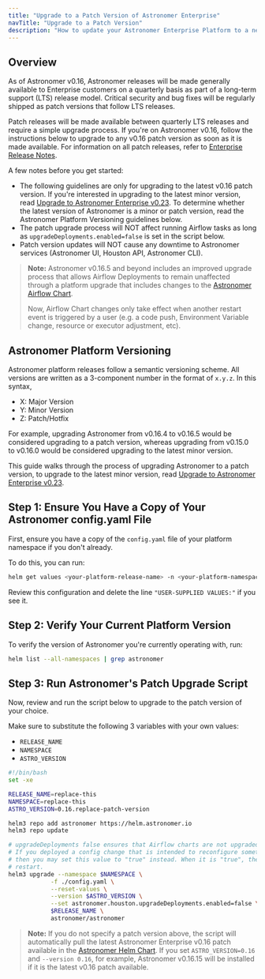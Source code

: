 ```yaml
---
title: "Upgrade to a Patch Version of Astronomer Enterprise"
navTitle: "Upgrade to a Patch Version"
description: "How to update your Astronomer Enterprise Platform to a new patch version."
---
```


## Overview

As of Astronomer v0.16, Astronomer releases will be made generally available to Enterprise customers on a quarterly basis as part of a long-term support (LTS) release model. Critical security and bug fixes will be regularly shipped as patch versions that follow LTS releases.

Patch releases will be made available between quarterly LTS releases and require a simple upgrade process. If you're on Astronomer v0.16, follow the instructions below to upgrade to any v0.16 patch version as soon as it is made available. For information on all patch releases, refer to [Enterprise Release Notes](https://www.astronomer.io/docs/enterprise/v0.16/resources/release-notes).

A few notes before you get started:
- The following guidelines are only for upgrading to the latest v0.16 patch version. If you're interested in upgrading to the latest minor version, read [Upgrade to Astronomer Enterprise v0.23](https://www.astronomer.io/docs/enterprise/v0.16/manage-astronomer/upgrade-to-0-23). To determine whether the latest version of Astronomer is a minor or patch version, read the Astronomer Platform Versioning guidelines below.
- The patch upgrade process will NOT affect running Airflow tasks as long as `upgradeDeployments.enabled=false` is set in the script below.
- Patch version updates will NOT cause any downtime to Astronomer services (Astronomer UI, Houston API, Astronomer CLI).

> **Note:** Astronomer v0.16.5 and beyond includes an improved upgrade process that allows Airflow Deployments to remain unaffected through a platform upgrade that includes changes to the [Astronomer Airflow Chart](https://github.com/astronomer/airflow-chart).
>
> Now, Airflow Chart changes only take effect when another restart event is triggered by a user (e.g. a code push, Environment Variable change, resource or executor adjustment, etc).

## Astronomer Platform Versioning

Astronomer platform releases follow a semantic versioning scheme. All versions are written as a 3-component number in the format of `x.y.z`. In this syntax,

- X: Major Version
- Y: Minor Version
- Z: Patch/Hotfix

For example, upgrading Astronomer from v0.16.4 to v0.16.5 would be considered upgrading to a patch version, whereas upgrading from v0.15.0 to v0.16.0 would be considered upgrading to the latest minor version.

This guide walks through the process of upgrading Astronomer to a patch version, to upgrade to the latest minor version, read [Upgrade to Astronomer Enterprise v0.23](https://www.astronomer.io/docs/enterprise/v0.16/manage-astronomer/upgrade-to-0-23).

## Step 1: Ensure You Have a Copy of Your Astronomer config.yaml File

First, ensure you have a copy of the `config.yaml` file of your platform namespace if you don't already.

To do this, you can run:

```sh
helm get values <your-platform-release-name> -n <your-platform-namespace>  > config.yaml
```

Review this configuration and delete the line `"USER-SUPPLIED VALUES:"` if you see it.

## Step 2: Verify Your Current Platform Version

To verify the version of Astronomer you're currently operating with, run:

```sh
helm list --all-namespaces | grep astronomer
```

## Step 3: Run Astronomer's Patch Upgrade Script

Now, review and run the script below to upgrade to the patch version of your choice.

Make sure to substitute the following 3 variables with your own values:

- `RELEASE_NAME`
- `NAMESPACE`
- `ASTRO_VERSION`

```sh
#!/bin/bash
set -xe

RELEASE_NAME=replace-this
NAMESPACE=replace-this
ASTRO_VERSION=0.16.replace-patch-version

helm3 repo add astronomer https://helm.astronomer.io
helm3 repo update

# upgradeDeployments false ensures that Airflow charts are not upgraded when this script is ran
# If you deployed a config change that is intended to reconfigure something inside Airflow,
# then you may set this value to "true" instead. When it is "true", then each Airflow chart will
# restart.
helm3 upgrade --namespace $NAMESPACE \
            -f ./config.yaml \
            --reset-values \
            --version $ASTRO_VERSION \
            --set astronomer.houston.upgradeDeployments.enabled=false \
            $RELEASE_NAME \
            astronomer/astronomer
```

> **Note:** If you do not specify a patch version above, the script will automatically pull the latest Astronomer Enterprise v0.16 patch available in the [Astronomer Helm Chart](https://github.com/astronomer/astronomer/releases). If you set `ASTRO_VERSION=0.16` and `--version 0.16`, for example, Astronomer v0.16.15 will be installed if it is the latest v0.16 patch available.
